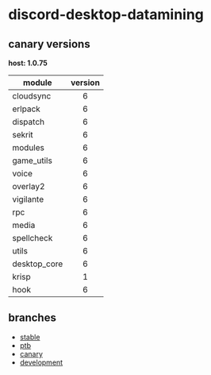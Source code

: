 # discord-desktop-datamining

## canary versions

**host: 1.0.75**

| module | version |
| ------ | :-----: |
| cloudsync | 6 |
| erlpack | 6 |
| dispatch | 6 |
| sekrit | 6 |
| modules | 6 |
| game_utils | 6 |
| voice | 6 |
| overlay2 | 6 |
| vigilante | 6 |
| rpc | 6 |
| media | 6 |
| spellcheck | 6 |
| utils | 6 |
| desktop_core | 6 |
| krisp | 1 |
| hook | 6 |

## branches

- [stable](https://github.com/OpenAsar/discord-desktop-datamining/tree/stable)
- [ptb](https://github.com/OpenAsar/discord-desktop-datamining/tree/ptb)
- [canary](https://github.com/OpenAsar/discord-desktop-datamining/tree/canary)
- [development](https://github.com/OpenAsar/discord-desktop-datamining/tree/development)
